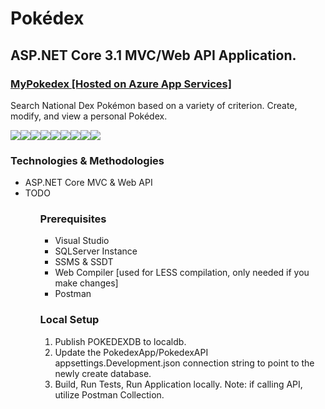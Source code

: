 # Pokédex
<div>
  <h2>ASP.NET Core 3.1 MVC/Web API Application.</h2>
  <h3><a href="https://mypokedex.azurewebsites.net/" target="_blank">MyPokedex [Hosted on Azure App Services]</a></h3>
  <p>Search National Dex Pokémon based on a variety of criterion. Create, modify, and view a personal Pokédex.</p>
</div>
<div style="display: flex;">
  <img src="https://github.com/robynstanco/Pokedex/workflows/Build,%20test,%20and%20Deploy%20ASP.Net%20Core%20app%20to%20Azure%20Web%20App%20-%20mypokedex/badge.svg?branch=master"/>
  <img src="https://img.shields.io/github/last-commit/robynstanco/pokedex/master?logo=github"/>
  <img src="https://img.shields.io/github/languages/code-size/robynstanco/Pokedex?logo=github"/>
  <img src="https://img.shields.io/github/repo-size/robynstanco/Pokedex?logo=github"/>
  <img src="https://img.shields.io/github/issues/robynstanco/Pokedex?logo=github"/>
  <img src="https://img.shields.io/github/issues-closed/robynstanco/Pokedex?logo=github"/>
  <img src="https://img.shields.io/github/issues-pr-closed/robynstanco/pokedex?logo=github"/>
  <img src="https://img.shields.io/github/stars/robynstanco/Pokedex?logo=github"/>
  <img src="https://img.shields.io/github/languages/top/robynstanco/Pokedex?logo=github"/>
</div>
<div>
  <h3>Technologies & Methodologies</h3>
  <ul>
    <li>ASP.NET Core MVC & Web API</li>
    <li>TODO</li>
  <ul>
  <h3>Prerequisites</h3>
  <ul>
    <li>Visual Studio</li>
    <li>SQLServer Instance</li>
    <li>SSMS & SSDT</li>
    <li>Web Compiler [used for LESS compilation, only needed if you make changes]</li>
    <li>Postman</li>
  </ul>
  <h3>Local Setup</h3>
  <ol>
    <li>Publish POKEDEXDB to localdb.</li>
    <li>Update the PokedexApp/PokedexAPI appsettings.Development.json connection string to point to the newly create database.</li>
    <li>Build, Run Tests, Run Application locally. Note: if calling API, utilize Postman Collection.</li>
  </ol>
</div>
